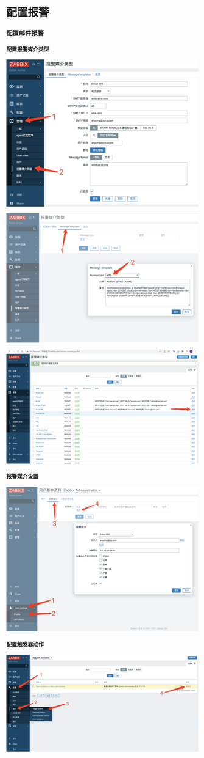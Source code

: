 # 配置报警

### 配置邮件报警

#### 配置报警媒介类型

![](<../../.gitbook/assets/image (91).png>)

![](<../../.gitbook/assets/image (46).png>)

![](<../../.gitbook/assets/image (122).png>)

#### 报警媒介设置

![](<../../.gitbook/assets/image (60).png>)

#### 配置触发器动作

![](<../../.gitbook/assets/image (74).png>)
